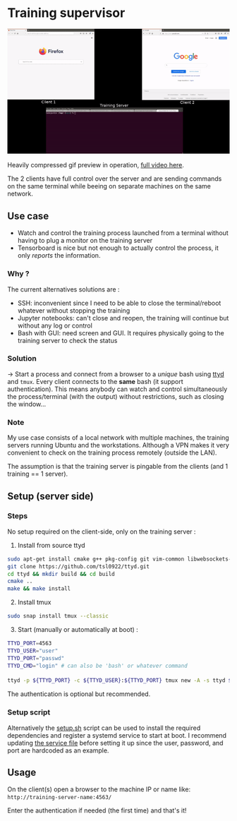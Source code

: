 # Training supervisor

<p align="center">
    <a href="preview/video_preview.mp4">
    <img src="preview/gif_readme.gif", width="800">
    </a>
</p>

Heavily compressed gif preview in operation, [full video here](preview/video_preview.mp4).

The 2 clients have full control over the server and are sending commands on the same terminal while beeing on separate machines on the same network.

## Use case

- Watch and control the training process launched from a terminal without having to plug a monitor on the training server
- Tensorboard is nice but not enough to actually control the process, it only *reports* the information.

### Why ? 

The current alternatives solutions are :

- SSH: inconvenient since I need to be able to close the terminal/reboot whatever without stopping the training
- Jupyter notebooks: can't close and reopen, the training will continue but without any log or control
- Bash with GUI: need screen and GUI. It requires physically going to the training server to check the status


### Solution 

-> Start a process and connect from a browser to a *unique* bash using [ttyd](https://github.com/tsl0922/ttyd) and `tmux`. 
Every client connects to the **same** bash (it support authentication). This means anybody can watch and control simultaneously the process/terminal (with the output) without restrictions, such as closing the window...


### Note

My use case consists of a local network with multiple machines, the training servers running Ubuntu and the workstations. Although a VPN makes it very convenient to check on the training process remotely (outside the LAN).

The assumption is that the training server is pingable from the clients (and 1 training == 1 server).


## Setup (server side)

### Steps

No setup required on the client-side, only on the training server :

1. Install from source ttyd 

```bash
sudo apt-get install cmake g++ pkg-config git vim-common libwebsockets-dev libjson-c-dev libssl-dev
git clone https://github.com/tsl0922/ttyd.git
cd ttyd && mkdir build && cd build
cmake ..
make && make install
```

2. Install tmux

```bash
sudo snap install tmux --classic
```

3. Start (manually or automatically at boot) :

```bash
TTYD_PORT=4563
TTYD_USER="user"
TTYD_PORT="passwd"
TTYD_CMD="login" # can also be 'bash' or whatever command

ttyd -p ${TTYD_PORT} -c ${TTYD_USER}:${TTYD_PORT} tmux new -A -s ttyd ${TTYD_CMD}
```

The authentication is optional but recommended.

### Setup script

Alternatively the [setup.sh](setup.sh) script can be used to install the required dependencies and register a systemd service to start at boot. I recommend updating [the service file](training-supervisor.service) before setting it up since the user, password, and port are hardcoded as an example.

## Usage

On the client(s) open a browser to the machine IP or name like: `http://training-server-name:4563/`

Enter the authentication if needed (the first time) and that's it!
